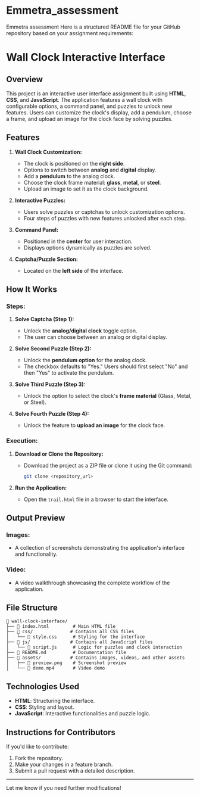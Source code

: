 # Emmetra_assessment
Emmetra assessment
Here is a structured README file for your GitHub repository based on your assignment requirements:

# Wall Clock Interactive Interface

## Overview

This project is an interactive user interface assignment built using **HTML**, **CSS**, and **JavaScript**. The application features a wall clock with configurable options, a command panel, and puzzles to unlock new features. Users can customize the clock's display, add a pendulum, choose a frame, and upload an image for the clock face by solving puzzles.

## Features

1. **Wall Clock Customization:**
   - The clock is positioned on the **right side**.
   - Options to switch between **analog** and **digital** display.
   - Add a **pendulum** to the analog clock.
   - Choose the clock frame material: **glass**, **metal**, or **steel**.
   - Upload an image to set it as the clock background.

2. **Interactive Puzzles:**
   - Users solve puzzles or captchas to unlock customization options.
   - Four steps of puzzles with new features unlocked after each step.

3. **Command Panel:**
   - Positioned in the **center** for user interaction.
   - Displays options dynamically as puzzles are solved.

4. **Captcha/Puzzle Section:**
   - Located on the **left side** of the interface.

## How It Works

### Steps:

1. **Solve Captcha (Step 1):**
   - Unlock the **analog/digital clock** toggle option.
   - The user can choose between an analog or digital display.

2. **Solve Second Puzzle (Step 2):**
   - Unlock the **pendulum option** for the analog clock.
   - The checkbox defaults to "Yes." Users should first select "No" and then "Yes" to activate the pendulum.

3. **Solve Third Puzzle (Step 3):**
   - Unlock the option to select the clock's **frame material** (Glass, Metal, or Steel).

4. **Solve Fourth Puzzle (Step 4):**
   - Unlock the feature to **upload an image** for the clock face.

### Execution:

1. **Download or Clone the Repository:**
   - Download the project as a ZIP file or clone it using the Git command:
     ```bash
     git clone <repository_url>
     ```

2. **Run the Application:**
   - Open the `trail.html` file in a browser to start the interface.

## Output Preview

### Images:
- A collection of screenshots demonstrating the application's interface and functionality.

### Video:
- A video walkthrough showcasing the complete workflow of the application.

## File Structure

```
📁 wall-clock-interface/
├── 📄 index.html         # Main HTML file
├── 📁 css/              # Contains all CSS files
│   └── 📄 style.css      # Styling for the interface
├── 📁 js/               # Contains all JavaScript files
│   └── 📄 script.js      # Logic for puzzles and clock interaction
├── 📄 README.md          # Documentation file
├── 📁 assets/           # Contains images, videos, and other assets
│   ├── 📄 preview.png    # Screenshot preview
│   └── 📄 demo.mp4       # Video demo
```

## Technologies Used

- **HTML**: Structuring the interface.
- **CSS**: Styling and layout.
- **JavaScript**: Interactive functionalities and puzzle logic.

## Instructions for Contributors

If you'd like to contribute:
1. Fork the repository.
2. Make your changes in a feature branch.
3. Submit a pull request with a detailed description.

---

Let me know if you need further modifications!
